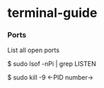 # terminal-guide

### Ports

List all open ports <br>

$ sudo lsof -nPi | grep LISTEN 

$ sudo kill -9 <-PID number->
